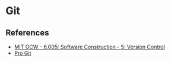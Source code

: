 # Git

## References
- [MIT OCW - 6.005: Software Construction - 5: Version Control](https://ocw.mit.edu/ans7870/6/6.005/s16/classes/05-version-control/)
- [Pro Git](https://git-scm.com/book/en/v2)